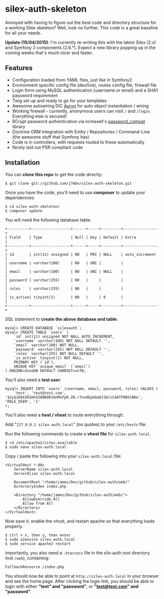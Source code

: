 # silex-auth-skeleton

Annoyed with having to figure out the best code and directory structure for a working Silex skeleton? Well, look no further. This code is a great baseline for all your needs.

**Update (15/04/2015)**: I'm currently re-writing this with the latest Silex (2.x) and Symfony 2 components (2.6.*). Expect a new library popping up in the coming weeks that's much nicer and faster.

## Features

- Configuration loaded from YAML files, just like in Symfony2
- Environment specific config file (dev/live), routes config file, firewall file
- Login form using MySQL authentication (username *or* email) and a SHA1 password requirement
- Twig set up and ready to go for your templates
- Awesome autowiring DiC [Auryn](https://github.com/rdlowrey/Auryn) for auto object instantiation / wiring
- Working firewall - currently, anonymous users can visit `/` and `/login`. Everything else is secured!
- BCrypt password authentication via ircmaxell's [password_compat](https://github.com/ircmaxell/password_compat) library
- Doctrine ORM Integration with Entity / Repositories / Command-Line (the awesome stuff that Symfony has)
- Code is in controllers, with requests routed to these automatically
- Nicely laid out PSR compliant code

## Installation

You can **clone this repo** to get the code directly:

    $ git clone git://github.com/j7mbo/silex-auth-skeleton.git

Once you have the code, you'll need to use **composer** to update your dependencies:

    $ cd silex-auth-skeleton/
    $ composer update

You will need the following database table:

    +----------+------------------+------+-----+---------+----------------+
    | Field    | Type             | Null | Key | Default | Extra          |
    +----------+------------------+------+-----+---------+----------------+
    | id       | int(11) unsigned | NO   | PRI | NULL    | auto_increment |
    | username | varchar(100)     | NO   | UNI |         |                |
    | email    | varchar(100)     | NO   | UNI | NULL    |                |
    | password | varchar(255)     | NO   |     |         |                |
    | roles    | varchar(255)     | NO   |     |         |                |
    | is_active| tinyint(1)       | NO   |     | 0       |                |
    +----------+------------------+------+-----+---------+----------------+

SQL statement to **create the above database and table**:

    mysql> CREATE DATABASE `silexauth`;
    mysql> CREATE TABLE `users` (
        `id` int(11) unsigned NOT NULL AUTO_INCREMENT,
        `username` varchar(100) NOT NULL DEFAULT '',
        `email` varchar(100) NOT NULL,
        `password` varchar(255) NOT NULL DEFAULT '',
        `roles` varchar(255) NOT NULL DEFAULT '',
        `is_active` tinyint(1) NOT NULL,
        PRIMARY KEY (`id`),
        UNIQUE KEY `unique_email` (`email`)
    ) ENGINE=InnoDB DEFAULT CHARSET=utf8;

You'll also need a **test user**:

    mysql> INSERT INTO `users` (username, email, password, roles) VALUES (
        'test', 'test@test.com', '$2y$10$k5O1HnSI8N0ORJQnMnFpR.Z0.r7nx4Epk0a8J3d/sCdATF0BStBKe', 'ROLE_USER', '1'
    );

You'll also need a **host / vhost** to route everything through.

Add "`127.0.0.1 silex-auth.local`" (no quotes) to your `/etc/hosts` file.

Run the following commands to create a **vhost file** for `silex-auth.local`.

    $ cd /etc/apache2/sites-available
    $ sudo nano silex-auth.local

Copy / paste the following into your `silex-auth.local` file:

    <VirtualHost *:80>
        ServerName silex-auth.local
        ServerAlias silex-auth.local
    
        DocumentRoot "/home/james/Dev/github/silex-auth/web/"
        DirectoryIndex index.php

        <Directory "/home/james/Dev/github/silex-auth/web/">
            AllowOverride All
            Allow from All
        </Directory>
    </VirtualHost>

Now save it, enable the vhost, and restart apache so that everything loads properly.

    $ ctrl + x, then y, then enter
    $ sudo a2ensite silex-auth.local
    $ sudo service apache2 restart

Importantly, you also need a `.htaccess` file in the silx-auth root directory (not `/web`), containing:

    FallbackResource /index.php

You should now be able to point at `http://silex-auth.local` in your browser and see the home page. After clicking the login link, you should be able to login with either **"test" and "password"**, or **"test@test.com" and "password"**.
